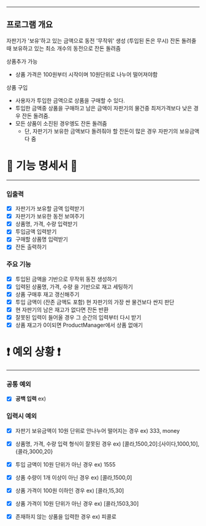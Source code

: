 ***
## 프로그램 개요
자판기가 '보유'하고 있는 금액으로 동전 '무작위' 생성 (투입된 돈은 무시)
잔돈 돌려줄 때 보유하고 있는 최소 개수의 동전으로 잔돈 돌려줌

상품추가 가능
- 상품 가격은 100원부터 시작이며 10원단위로 나누어 떨어져야함

상품 구입
- 사용자가 투입한 금액으로 상품을 구매할 수 있다.
- 투입한 금액중 상품을 구매하고 남은 금액이 자판기의 물건중 최저가격보다 낮은 경우 잔돈 돌려줌.
- 모든 상품이 소진된 경우엥도 잔돈 돌려줌
    - 단, 자판기가 보유한 금액보다 돌려줘야 할 잔돈이 많은 경우 자판기의 보유금액 다 줌


# 📜 기능 명세서 📜

***

### 입출력
- [x] 자판기가 보유할 금액 입력받기
- [x] 자판기가 보유한 동전 보여주기
- [x] 상품명, 가격, 수량 입력받기
- [x] 투입금액 입력받기
- [x] 구매할 상품명 입력받기
- [x] 잔돈 출력하기

### 주요 기능
- [x] 투입된 금액을 기반으로 무작위 동전 생성하기
- [x] 입력된 상품명, 가격, 수량 을 기반으로 재고 세팅하기
- [x] 상품 구매후 재고 갱신해주기
- [x] 투입 금액이 (잔존 금액도 포함) 현 자판기의 가장 싼 물건보다 싼지 판단
- [x] 현 자판기의 남은 재고가 없다면 잔돈 반환
- [x] 잘못된 입력이 들어올 경우 그 순간의 입력부터 다시 받기
- [x] 상품 재고가 0이되면 ProductManager에서 상품 없애기

# ❗️ 예외 상황 ❗

***
### 공통 예외
- [x] **공백 입력** ex) ` `

### 입력시 예외
- [x] 자판기 보유금액이 10원 단위로 안나누어 떨어지는 경우 ex) 333, money
- [x] 상품명, 가격, 수량 입력 형식이 잘못된 경우 ex) [콜라,1500,20]:[사이다,1000,10], {콜라,3000,20}
- [x] 투입 금액이 10원 단위가 아닌 경우 ex) 1555
- [x] 상품 수량이 1개 이상이 아닌 경우 ex) [콜라,1500,0]
- [x] 상품 가격이 100원 이하인 경우 ex) [콜라,15,30]
- [x] 상품 가격이 10원 단위가 아닌 경우 ex) [콜라,1503,30]
- [x] 존재하지 않는 상품을 입력한 경우 ex) 피콜로

